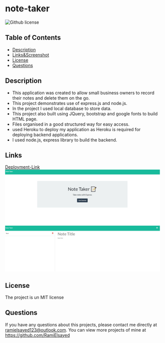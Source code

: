 # note-taker
![Github license](https://img.shields.io/badge/MIT-License-blue)

## Table of Contents

- [Description](#Description)
- [Links&Screenshot](#Links)
- [License](#license)
- [Questions](#questions)
## Description

- This application was created to allow small business owners to record their notes and delete them on the go. 
- This project demonstrates use of express.js and node.js. 
- In the project I used local database to store data.
- This project also built using JQuery, bootstrap and google fonts to build HTML page.
- Files organised in a good structured way for easy access.
- used Heroku to deploy my application as Heroku is required for deploying backend applications.
- I used node.js, express library to build the backend.

## Links

[Deployment-Link](https://nameless-falls-05709.herokuapp.com/)
![project-screenshot](./screenshot/Note-Taker1.jpg)
![project-screenshot](./screenshot/Note-Taker2.jpg)

## License 

The project is un MIT license

## Questions 

If you have any questions about this projects, please contact me directly at ramielsayed123@outlook.com. You can view more projects of mine at https://github.com/RamiElsayed